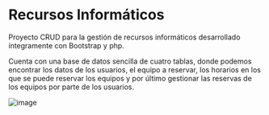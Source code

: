 # Recursos Informáticos
Proyecto CRUD para la gestión de recursos informáticos
desarrollado íntegramente con Bootstrap y php. 

Cuenta con una base de datos sencilla de cuatro tablas, donde podemos encontrar
los datos de los usuarios, el equipo a reservar, los horarios en los que se puede
reservar los equipos y por último gestionar las reservas de los equipos por parte de los usuarios.

![image](https://user-images.githubusercontent.com/93226153/139930189-ef5e8361-6c1f-4276-ac03-176eff182627.png)
